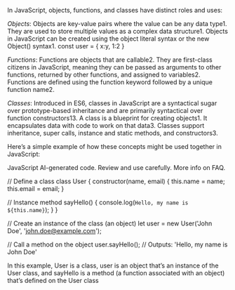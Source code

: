In JavaScript, objects, functions, and classes have distinct roles and uses:

*Objects*: Objects are key-value pairs where the value can be any data type1. They are used to store multiple values as a complex data structure1. Objects in JavaScript can be created using the object literal syntax or the new Object() syntax1.
const user = {
  x:y,
  1:2
}


*Functions*: Functions are objects that are callable2. They are first-class citizens in JavaScript, meaning they can be passed as arguments to other functions, returned by other functions, and assigned to variables2. Functions are defined using the function keyword followed by a unique function name2.

*Classes*: Introduced in ES6, classes in JavaScript are a syntactical sugar over prototype-based inheritance and are primarily syntactical over function constructors13. A class is a blueprint for creating objects1. It encapsulates data with code to work on that data3. Classes support inheritance, super calls, instance and static methods, and constructors3.

Here’s a simple example of how these concepts might be used together in JavaScript:

JavaScript
AI-generated code. Review and use carefully. More info on FAQ.

// Define a class
class User {
  constructor(name, email) {
    this.name = name;
    this.email = email;
  }

  // Instance method
  sayHello() {
    console.log(`Hello, my name is ${this.name}`);
  }
}

// Create an instance of the class (an object)
let user = new User('John Doe', 'john.doe@example.com');

// Call a method on the object
user.sayHello();  // Outputs: 'Hello, my name is John Doe'

In this example, User is a class, user is an object that’s an instance of the User class, and sayHello is a method (a function associated with an object) that’s defined on the User class